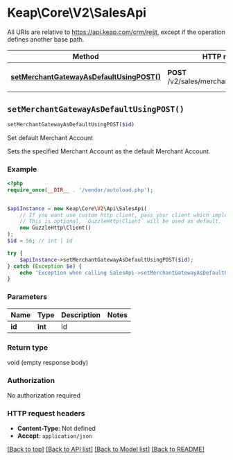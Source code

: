 # Keap\Core\V2\SalesApi

All URIs are relative to https://api.keap.com/crm/rest, except if the operation defines another base path.

| Method | HTTP request | Description |
| ------------- | ------------- | ------------- |
| [**setMerchantGatewayAsDefaultUsingPOST()**](SalesApi.md#setMerchantGatewayAsDefaultUsingPOST) | **POST** /v2/sales/merchants/{id}:setDefault | Set default Merchant Account |


## `setMerchantGatewayAsDefaultUsingPOST()`

```php
setMerchantGatewayAsDefaultUsingPOST($id)
```

Set default Merchant Account

Sets the specified Merchant Account as the default Merchant Account.

### Example

```php
<?php
require_once(__DIR__ . '/vendor/autoload.php');


$apiInstance = new Keap\Core\V2\Api\SalesApi(
    // If you want use custom http client, pass your client which implements `GuzzleHttp\ClientInterface`.
    // This is optional, `GuzzleHttp\Client` will be used as default.
    new GuzzleHttp\Client()
);
$id = 56; // int | id

try {
    $apiInstance->setMerchantGatewayAsDefaultUsingPOST($id);
} catch (Exception $e) {
    echo 'Exception when calling SalesApi->setMerchantGatewayAsDefaultUsingPOST: ', $e->getMessage(), PHP_EOL;
}
```

### Parameters

| Name | Type | Description  | Notes |
| ------------- | ------------- | ------------- | ------------- |
| **id** | **int**| id | |

### Return type

void (empty response body)

### Authorization

No authorization required

### HTTP request headers

- **Content-Type**: Not defined
- **Accept**: `application/json`

[[Back to top]](#) [[Back to API list]](../../README.md#endpoints)
[[Back to Model list]](../../README.md#models)
[[Back to README]](../../README.md)
